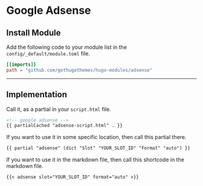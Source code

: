 # Google Adsense

## Install Module

Add the following code to your module list in the `config/_default/module.toml` file.

```toml
[[imports]]
path = "github.com/gethugothemes/hugo-modules/adsense"
```

<hr>

## Implementation

Call it, as a partial in your `script.html` file.

```html
<!-- google adsense -->
{{ partialCached "adsense-script.html" . }}
```

If you want to use it in some specific location, then call this partial there.

```html
{{ partial "adsense" (dict "Slot" "YOUR_SLOT_ID" "Format" "auto") }}
```

If you want to use it in the markdown file, then call this shortcode in the markdown file.

```md
{{< adsense slot="YOUR_SLOT_ID" format="auto" >}}
```
